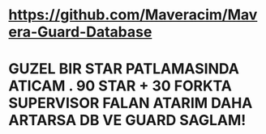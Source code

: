 # https://github.com/Maveracim/Mavera-Guard-Database
# GUZEL BIR STAR PATLAMASINDA ATICAM . 90 STAR + 30 FORKTA SUPERVISOR FALAN ATARIM DAHA ARTARSA DB VE GUARD SAGLAM!
